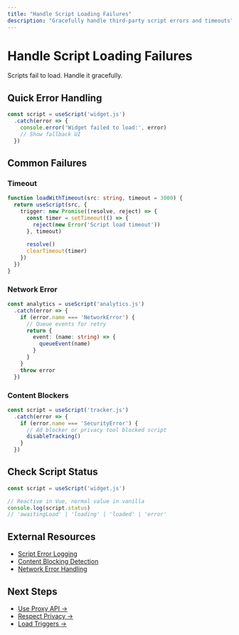 ```yaml
---
title: "Handle Script Loading Failures"
description: "Gracefully handle third-party script errors and timeouts"
---
```


# Handle Script Loading Failures

Scripts fail to load. Handle it gracefully.

## Quick Error Handling

```ts
const script = useScript('widget.js')
  .catch(error => {
    console.error('Widget failed to load:', error)
    // Show fallback UI
  })
```

## Common Failures

### Timeout

```ts
function loadWithTimeout(src: string, timeout = 3000) {
  return useScript(src, {
    trigger: new Promise((resolve, reject) => {
      const timer = setTimeout(() => {
        reject(new Error('Script load timeout'))
      }, timeout)
      
      resolve()
      clearTimeout(timer)
    })
  })
}
```

### Network Error

```ts
const analytics = useScript('analytics.js')
  .catch(error => {
    if (error.name === 'NetworkError') {
      // Queue events for retry
      return {
        event: (name: string) => {
          queueEvent(name)
        }
      }
    }
    throw error
  })
```

### Content Blockers

```ts
const script = useScript('tracker.js')
  .catch(error => {
    if (error.name === 'SecurityError') {
      // Ad blocker or privacy tool blocked script
      disableTracking()
    }
  })
```

## Check Script Status

```ts
const script = useScript('widget.js')

// Reactive in Vue, normal value in vanilla
console.log(script.status)
// 'awaitingLoad' | 'loading' | 'loaded' | 'error'
```

## External Resources

- [Script Error Logging](https://developer.mozilla.org/en-US/docs/Web/API/GlobalEventHandlers/onerror)
- [Content Blocking Detection](https://webkit.org/blog/8943/privacy-preserving-ad-click-attribution-for-the-web/)
- [Network Error Handling](https://developer.mozilla.org/en-US/docs/Web/API/NetworkError)

## Next Steps

- [Use Proxy API →](/unhead/scripts/proxy-api)
- [Respect Privacy →](/unhead/scripts/respecting-privacy)
- [Load Triggers →](/unhead/scripts/load-triggers)
